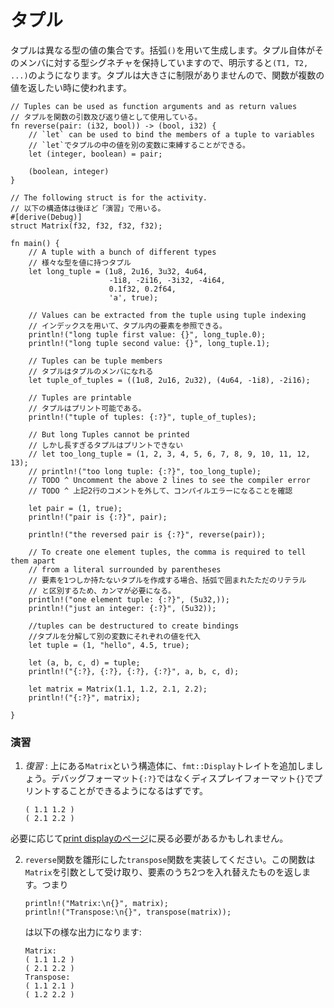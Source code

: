 <!--
# Tuples
-->
# タプル

<!--
A tuple is a collection of values of different types. Tuples are constructed
using parentheses `()`, and each tuple itself is a value with type signature
`(T1, T2, ...)`, where `T1`, `T2` are the types of its members. Functions can
use tuples to return multiple values, as tuples can hold any number of values.
-->
タプルは異なる型の値の集合です。括弧`()`を用いて生成します。タプル自体がそのメンバに対する型シグネチャを保持していますので、明示すると`(T1, T2, ...)`のようになります。タプルは大きさに制限がありませんので、関数が複数の値を返したい時に使われます。

```rust,editable
// Tuples can be used as function arguments and as return values
// タプルを関数の引数及び返り値として使用している。
fn reverse(pair: (i32, bool)) -> (bool, i32) {
    // `let` can be used to bind the members of a tuple to variables
    // `let`でタプルの中の値を別の変数に束縛することができる。
    let (integer, boolean) = pair;

    (boolean, integer)
}

// The following struct is for the activity.
// 以下の構造体は後ほど「演習」で用いる。
#[derive(Debug)]
struct Matrix(f32, f32, f32, f32);

fn main() {
    // A tuple with a bunch of different types
    // 様々な型を値に持つタプル
    let long_tuple = (1u8, 2u16, 3u32, 4u64,
                      -1i8, -2i16, -3i32, -4i64,
                      0.1f32, 0.2f64,
                      'a', true);

    // Values can be extracted from the tuple using tuple indexing
    // インデックスを用いて、タプル内の要素を参照できる。
    println!("long tuple first value: {}", long_tuple.0);
    println!("long tuple second value: {}", long_tuple.1);

    // Tuples can be tuple members
    // タプルはタプルのメンバになれる
    let tuple_of_tuples = ((1u8, 2u16, 2u32), (4u64, -1i8), -2i16);

    // Tuples are printable
    // タプルはプリント可能である。
    println!("tuple of tuples: {:?}", tuple_of_tuples);
    
    // But long Tuples cannot be printed
    // しかし長すぎるタプルはプリントできない
    // let too_long_tuple = (1, 2, 3, 4, 5, 6, 7, 8, 9, 10, 11, 12, 13);
    // println!("too long tuple: {:?}", too_long_tuple);
    // TODO ^ Uncomment the above 2 lines to see the compiler error
    // TODO ^ 上記2行のコメントを外して、コンパイルエラーになることを確認

    let pair = (1, true);
    println!("pair is {:?}", pair);

    println!("the reversed pair is {:?}", reverse(pair));

    // To create one element tuples, the comma is required to tell them apart
    // from a literal surrounded by parentheses
    // 要素を1つしか持たないタプルを作成する場合、括弧で囲まれたただのリテラル
    // と区別するため、カンマが必要になる。
    println!("one element tuple: {:?}", (5u32,));
    println!("just an integer: {:?}", (5u32));

    //tuples can be destructured to create bindings
    //タプルを分解して別の変数にそれぞれの値を代入
    let tuple = (1, "hello", 4.5, true);

    let (a, b, c, d) = tuple;
    println!("{:?}, {:?}, {:?}, {:?}", a, b, c, d);

    let matrix = Matrix(1.1, 1.2, 2.1, 2.2);
    println!("{:?}", matrix);

}
```

<!--
### Activity
-->
### 演習

<!--
 1. *Recap*: Add the `fmt::Display` trait to the `Matrix` struct in the above example,
    so that if you switch from printing the debug format `{:?}` to the display
    format `{}`, you see the following output:
-->
 1. *復習* : 上にある`Matrix`という構造体に、`fmt::Display`トレイトを追加しましょう。デバッグフォーマット`{:?}`ではなくディスプレイフォーマット`{}`でプリントすることができるようになるはずです。

    ```text
    ( 1.1 1.2 )
    ( 2.1 2.2 )
    ```

    <!--
    You may want to refer back to the example for [print display][print_display].
    -->
必要に応じて[print displayのページ][print_display]に戻る必要があるかもしれません。
<!--
 2. Add a `transpose` function using the `reverse` function as a template, which
    accepts a matrix as an argument, and returns a matrix in which two elements
    have been swapped. For example:
-->
 2. `reverse`関数を雛形にした`transpose`関数を実装してください。この関数は`Matrix`を引数として受け取り、要素のうち2つを入れ替えたものを返します。つまり

    ```rust,ignore
    println!("Matrix:\n{}", matrix);
    println!("Transpose:\n{}", transpose(matrix));
    ```

    <!--
    results in the output:
    -->
    は以下の様な出力になります:

    ```text
    Matrix:
    ( 1.1 1.2 )
    ( 2.1 2.2 )
    Transpose:
    ( 1.1 2.1 )
    ( 1.2 2.2 )
    ```

[print_display]: ../hello/print/print_display.md
